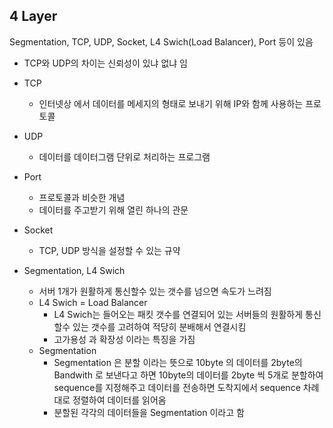 ## 4 Layer
Segmentation, TCP, UDP, Socket, L4 Swich(Load Balancer), Port 등이 있음

* TCP와 UDP의 차이는 신뢰성이 있냐 없냐 임

* TCP
    * 인터넷상 에서 데이터를 메세지의 형태로 보내기 위해 IP와 함께 사용하는 프로토콜

* UDP
    * 데이터를 데이터그램 단위로 처리하는 프로그램

* Port
    * 프로토콜과 비슷한 개념
    * 데이터를 주고받기 위해 열린 하나의 관문

* Socket
    * TCP, UDP 방식을 설정할 수 있는 규약

* Segmentation, L4 Swich
    * 서버 1개가 원활하게 통신할수 있는 갯수를 넘으면 속도가 느려짐
    * L4 Swich = Load Balancer
        * L4 Swich는 들어오는 패킷 갯수를 연결되어 있는 서버들의 원활하게 통신할수 있는 갯수를 고려하여 적당히 분배해서 연결시킴
        * 고가용성 과 확장성 이라는 특징을 가짐
    * Segmentation
        * Segmentation 은 분할 이라는 뜻으로 10byte 의 데이터를 2byte의 Bandwith 로 보낸다고 하면 10byte의 데이터를 2byte 씩 5개로 분할하여 sequence를 지정해주고 데이터를 전송하면 도착지에서 sequence 차례대로 정렬하여 데이터를 읽어옴
        * 분할된 각각의 데이터들을 Segmentation 이라고 함